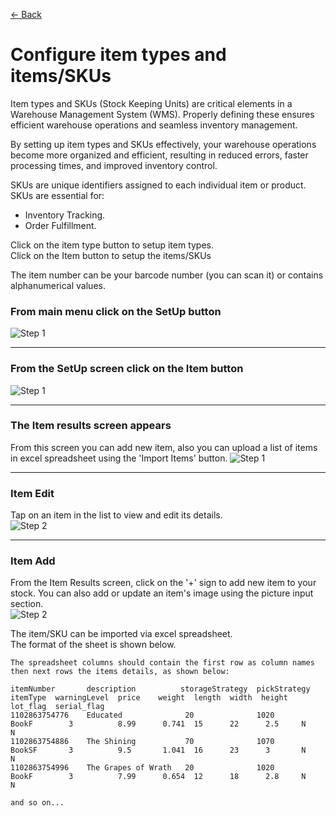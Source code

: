 [← Back](miniWMSConfiguration.md)

# Configure item types and items/SKUs

Item types and SKUs (Stock Keeping Units) are critical elements in a Warehouse Management System (WMS). Properly defining these ensures efficient warehouse operations and seamless inventory management.

By setting up item types and SKUs effectively, your warehouse operations become more organized and efficient, resulting in reduced errors, faster processing times, and improved inventory control.

SKUs are unique identifiers assigned to each individual item or product. SKUs are essential for:

- Inventory Tracking.
- Order Fulfillment.
  
Click on the item type button to setup item types.  
Click on the Item button to setup the items/SKUs

The item number can be your barcode number (you can scan it) or contains alphanumerical values.

### From main menu click on the SetUp button  
![Step 1](asset/picking0.png)

---

### From the SetUp screen click on the Item button  
![Step 1](asset/SetUp.png)

---

### The Item results screen appears  
From this screen you can add new item, also you can upload a list of items in excel spreadsheet using the 'Import Items' button.
![Step 1](asset/item2.png)

---

### Item Edit  
Tap on an item in the list to view and edit its details.  
![Step 2](asset/item3.png)

---

### Item Add  
From the Item Results screen, click on the '+' sign to add new item to your stock. You can also add or update an item's image using the picture input section.  
![Step 2](asset/item4.png)



The item/SKU can be imported via excel spreadsheet.  
The format of the sheet is shown below.

```
The spreadsheet columns should contain the first row as column names then next rows the items details, as shown below:

itemNumber       description          storageStrategy  pickStrategy  itemType  warningLevel  price    weight  length  width  height  lot_flag  serial_flag
1102863754776    Educated              20              1020          BookF        3          8.99      0.741  15      22      2.5     N          N
1102863754886    The Shining           70              1070          BookSF       3          9.5       1.041  16      23      3       N          N
1102863754996    The Grapes of Wrath   20              1020          BookF        3          7.99      0.654  12      18      2.8     N          N

and so on...

```
